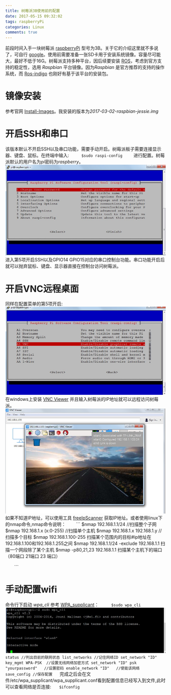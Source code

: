 ```yaml
---
title: 树莓派3B使用前的配置
date: 2017-05-15 09:32:02
tags: raspberryPi
categories: Linux
comments: true
---
```

前段时间入手一块树莓派 [raspberryPi](https://www.raspberrypi.org/) 型号为3B。关于它的介绍这里就不多说了，可自行 [google](https://www.google.com)。使用前需要准备一张SD卡用于安装系统镜像。容量尽可能大，最好不低于16G。树莓派支持多种平台，因后续要安装 [ROS](http://www.ros.org/)，考虑到官方支持的稳定性，选用 *Raspbian* 平台镜像。因为*Raspbian* 是官方推荐的支持的操作系统，而 [Ros-indigo](http://wiki.ros.org/cn/indigo) 也刚好有基于该平台的安装包。
# 镜像安装
参考官网 [Install-Images](https://www.raspberrypi.org/documentation/installation/installing-images/)。我安装的版本为*2017-03-02-raspbian-jessie.img*
<!--more-->
# 开启SSH和串口
该版本默认不开启SSH以及串口功能，需要手动开启。树莓派板子需要连接显示器、键盘、鼠标。在终端中输入:
　　```
  $sudo raspi-config
　　```
进行配置。树莓派默认的用户名为*pi*密码为*raspberry*。
![](raspberryPi/config.jpg)
进入第5项开启SSH以及GPIO14 GPIO15对应的串口控制台功能。串口功能开启后就可以抛弃鼠标、键盘、显示器直接在控制台访问树莓派。
# 开启VNC远程桌面
同样在配置菜单的第5项开启:![](raspberryPi/portconfig.jpg)
在windows上安装 [VNC Viewer](https://www.realvnc.com/) 并且输入树莓派的IP地址就可以远程访问树莓派。![](raspberryPi/vnc.jpg)
如果不知道IP地址，可以使用工具 [freeIpScanner](http://www.eusing.com/ipscan/free_ip_scanner.htm) 获取IP地址。或者使用linux下的nmap命令,nmap命令说明：
　　```
  $nmap 192.168.1.1/24 //扫描整个子网
  $nmap 192.168.1.x (x:0-255) //扫描单个主机
  $nmap 192.168.1.x 192.168.1.y //扫描多个目标
  $nmap 192.168.1.100-255 扫描某个范围内的目标#ip地址在192.168.1.100和192.168.1.255之间 
  $nmap 192.168.1.1/24 -exclude 192.168.1.1 扫描一个网段除了某个主机
  $nmap -p80,21,23 192.168.1.1 扫描某个主机下的端口（80端口 21端口 23 端口）

　　```
# 手动配置wifi
命令行下启动 *wpa_cli* 参考 [WPA_supplicant](http://w1.fi/wpa_supplicant/)：
　　```
 $sudo wpa_cli
　　```
![](raspberryPi/wpacli.jpg)
　 ```
  status //列出目前的联网状态
  list_networks //记住网络ID
  set_network "ID" key_mgmt WPA-PSK  //设置无线网络加密方式
  set_network "ID" psk "yourpassword"   //设置密码
  enable_network "ID"   //使能该网络
  save_config //保存配置
  　```
完成之后会在文件/etc/wpa_supplicant/wpa_supplicant.conf看到配置信息已经写入到文件,此时可以查看网络是否连接:
  　```
 $ifconfig
  　```
